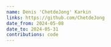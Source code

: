 ```yaml
---
name: Denis 'ChetdeJong' Karkin
links: https://github.com/ChetdeJong
date_from: 2024-05-08
date_to: 2024-05-31
contributions: code
---
```

